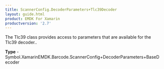 ```yaml
---
title: ScannerConfig.DecoderParameters+Tlc39Decoder
layout: guide.html
product: EMDK For Xamarin 
productversion: '2.7' 
---
```

The Tlc39 class provides access to parameters that are available for the Tlc39 decoder..

**Type** - Symbol.XamarinEMDK.Barcode.ScannerConfig+DecoderParameters+BaseDecoder

